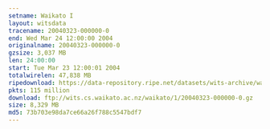 ```yaml
---
setname: Waikato I
layout: witsdata
tracename: 20040323-000000-0
end: Wed Mar 24 12:00:00 2004
originalname: 20040323-000000-0
gzsize: 3,037 MB
len: 24:00:00
start: Tue Mar 23 12:00:01 2004
totalwirelen: 47,838 MB
ripedownload: https://data-repository.ripe.net/datasets/wits-archive/waikato/1/20040323-000000-0.gz
pkts: 115 million
download: ftp://wits.cs.waikato.ac.nz/waikato/1/20040323-000000-0.gz
size: 8,329 MB
md5: 73b703e98da7ce66a26f788c5547bdf7
---
```

